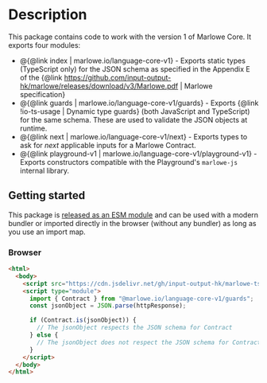 # Description

This package contains code to work with the version 1 of Marlowe Core. It exports four modules:

- @{@link index | marlowe.io/language-core-v1} - Exports static types (TypeScript only) for the JSON schema as specified in the Appendix E of the {@link https://github.com/input-output-hk/marlowe/releases/download/v3/Marlowe.pdf | Marlowe specification}
- @{@link guards | marlowe.io/language-core-v1/guards} - Exports {@link !io-ts-usage | Dynamic type guards} (both JavaScript and TypeScript) for the same schema. These are used to validate the JSON objects at runtime.
- @{@link next | marlowe.io/language-core-v1/next} - Exports types to ask for _next_ applicable inputs for a Marlowe Contract.
- @{@link playground-v1 | marlowe.io/language-core-v1/playground-v1} - Exports constructors compatible with the Playground's `marlowe-js` internal library.

## Getting started

This package is [released as an ESM module](https://github.com/input-output-hk/marlowe-ts-sdk/blob/main/doc/modules-system.md) and can be used with a modern bundler or imported directly in the browser (without any bundler) as long as you use an import map.

### Browser

```html
<html>
  <body>
    <script src="https://cdn.jsdelivr.net/gh/input-output-hk/marlowe-ts-sdk/jsdelivr-npm-importmap.js"></script>
    <script type="module">
      import { Contract } from "@marlowe.io/language-core-v1/guards";
      const jsonObject = JSON.parse(httpResponse);

      if (Contract.is(jsonObject)) {
        // The jsonObject respects the JSON schema for Contract
      } else {
        // The jsonObject does not respect the JSON schema for Contract
      }
    </script>
  </body>
</html>
```

